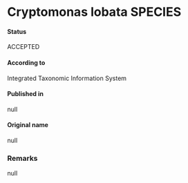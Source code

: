 Cryptomonas lobata SPECIES
=======

#### Status
ACCEPTED

#### According to
Integrated Taxonomic Information System

#### Published in
null

#### Original name
null

### Remarks
null